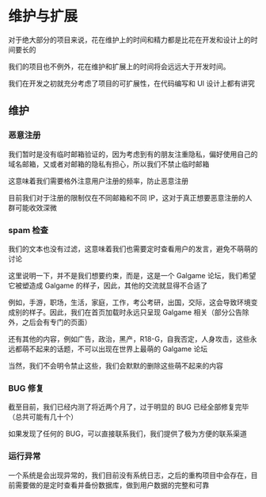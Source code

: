 # 维护与扩展

对于绝大部分的项目来说，花在维护上的时间和精力都是比花在开发和设计上的时间要长的

我们的项目也不例外，花在维护和扩展上的时间将会远远大于开发时间。

我们在开发之初就充分考虑了项目的可扩展性，在代码编写和 UI 设计上都有讲究

## 维护

### 恶意注册

我们暂时是没有临时邮箱验证的，因为考虑到有的朋友注重隐私，偏好使用自己的域名邮箱，又或者对邮箱的隐私有担心，所以我们不禁止临时邮箱

这意味着我们需要格外注意用户注册的频率，防止恶意注册

目前我们对于注册的限制仅在不同邮箱和不同 IP，这对于真正想要恶意注册的人群可能收效深微

### spam 检查

我们的文本也没有过滤，这意味着我们也需要定时查看用户的发言，避免不萌萌的讨论

这里说明一下，并不是我们想要约束，而是，这是一个 Galgame 论坛，我们希望它被塑造成 Galgame 的样子，因此，其他的交流就显得不合适了

例如，手游，职场，生活，家庭，工作，考公考研，出国，交际，这会导致环境变成别的样子。因此，我们在首页加载时永远只呈现 Galgame 相关（部分公告除外，之后会有专门的页面）

还有其他的内容，例如广告，政治，黑产，R18-G，自我否定，人身攻击，这些永远都萌不起来的话题，不可以出现在世界上最萌的 Galgame 论坛

当然，我们不会明令禁止这些，我们会默默的删除这些萌不起来的内容

### BUG 修复

截至目前，我们已经内测了将近两个月了，过于明显的 BUG 已经全部修复完毕（总共可能有几十个）

如果发现了任何的 BUG，可以直接联系我们，我们提供了极为方便的联系渠道

### 运行异常

一个系统是会出现异常的，我们目前没有系统日志，之后的重构项目中会存在，目前需要做的是定时查看并备份数据库，做到用户数据的完整和可靠

